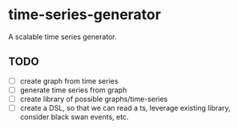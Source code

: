 # time-series-generator
A scalable time series generator.


## TODO
 - [ ] create graph from time series
 - [ ] generate time series from graph
 - [ ] create library of possible graphs/time-series
 - [ ] create a DSL, so that we can read a ts, leverage existing library, consider black swan events, etc.
